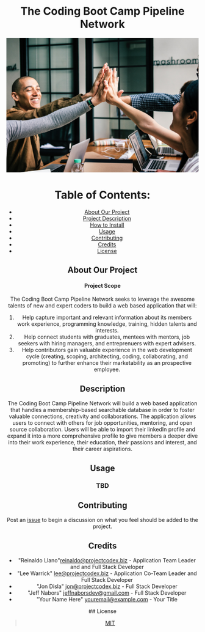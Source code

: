 <center> 

# The Coding Boot Camp Pipeline Network

<p align="center">
  <img src="./images/meetupimage.jpg" width="600" title="Meet Up Image">
</p>

# Table of Contents:

* [About Our Project](#Project)
* [Project Description](#Description)
* [How to Install](#Installation)
* [Usage](#Usage)
* [Contributing](#Contributing)
* [Credits](#Credits)
* [License](#License)

<center>

## About Our Project

#### Project Scope

The Coding Boot Camp Pipeline Network seeks to leverage the awesome talents of new and expert coders to build a web based application that will:

1. Help capture important and relevant information about its members work experience, programming knowledge, training, hidden talents and interests.
2. Help connect students with graduates, mentees with mentors, job seekers with hiring managers, and entreprenuers with expert advisers.
3. Help contributors gain valuable experience in the web development cycle (creating, scoping, architecting, coding, collaborating, and promoting) to further enhance their marketability as an prospective employee.

<center>

## <a name="Description"></a>Description</center>

The Coding Boot Camp Pipeline Network will build a web based application that handles a membership-based searchable database in order to foster valuable connections, creativity and collaborations.  The application allows users to connect with others for job opportunities, mentoring, and open source collaboration.  Users will be able to import their linkedIn profile and expand it into a more comprehensive profile to give members a deeper dive into their work experience, their education, their passions and interest, and their career aspirations.

<center>

## <a name="Usage"></a>Usage</center>

### TBD

<center>

## <a name="Contributing"></a>Contributing</center>

Post an [issue](https://github.com/ProjectCodex/TCBC-PipelineNetwork/issues) to begin a discussion on what you feel should be added to the project.

## <a name="Credits"></a>Credits</center>

* "Reinaldo Llano"<reinaldo@projectcodex.biz> - Application Team Leader and and Full Stack Developer
* "Lee Warrick" <lee@projectcodex.biz> - Application Co-Team Leader and Full Stack Developer
* "Jon Disla" <jon@projectcodex.biz> - Full Stack Developer
* "Jeff Nabors" <jeffnaborsdev@gmail.com> - Full Stack Developer
* "Your Name Here" <youremail@example.com> - Your Title<center>
  
  

##<a name="Licence"></a> License

>   [MIT](https://github.com/ProjectCodex/TCBC-PipelineNetwork/blob/master/LICENSE)
